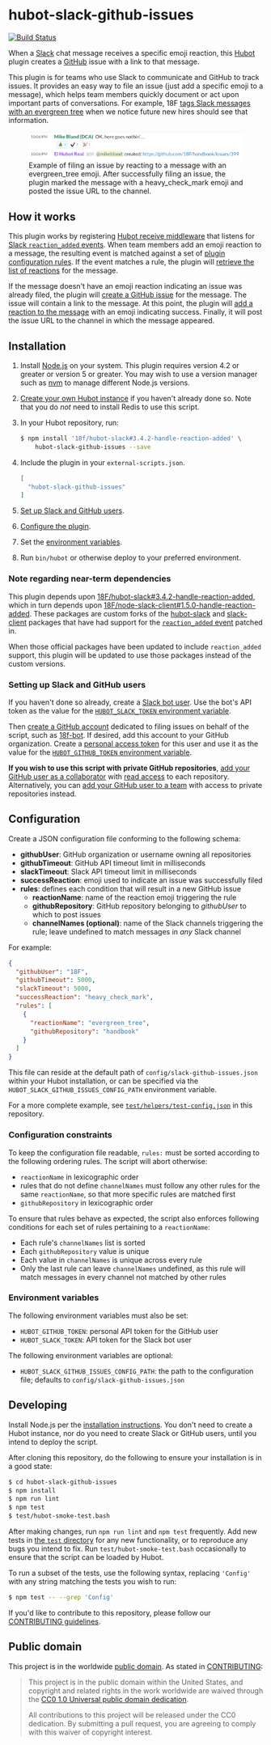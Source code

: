 # hubot-slack-github-issues

[![Build Status](https://travis-ci.org/18F/hubot-slack-github-issues.svg?branch=master)](https://travis-ci.org/18F/hubot-slack-github-issues)

When a [Slack](https://slack.com/) chat message receives a specific emoji reaction, this [Hubot](https://hubot.github.com/) plugin creates a [GitHub](https://github.com/) issue with a link to that message.

This plugin is for teams who use Slack to communicate and GitHub to track issues. It provides an easy way to file an issue (just add a specific emoji to a message), which helps team members quickly document or act upon important parts of conversations. For example, 18F [tags Slack messages with an evergreen tree](https://18f.gsa.gov/2015/12/08/using-emoji-for-knowledge-sharing/) when we notice future new hires should see that information.

<figure>
<img src='./example.png' alt='Usage example' /><br/>
<figcaption>Example of filing an issue by reacting to a message with an
evergreen_tree emoji. After successfully filing an issue, the plugin marked
the message with a heavy_check_mark emoji and posted the issue URL to the
channel.</figcaption>
</figure>

## How it works

This plugin works by registering [Hubot receive middleware](https://hubot.github.com/docs/scripting/#receive-middleware)
that listens for [Slack `reaction_added` events](https://api.slack.com/events/reaction_added).
When team members add an emoji reaction to a message, the resulting event is
matched against a set of [plugin configuration rules](#configuration).
If the event matches a rule, the plugin will [retrieve the list of
reactions](https://api.slack.com/methods/reactions.get) for the message.

If the message doesn't have an emoji reaction indicating an issue was already
filed, the plugin will [create a GitHub
issue](https://developer.github.com/v3/issues/#create-an-issue) for the
message. The issue will contain a link to the message. At this point, the
plugin will [add a reaction to the
message](https://api.slack.com/methods/reactions.add) with an emoji indicating
success. Finally, it will post the issue URL to the channel in which the
message appeared.

## Installation

1. Install [Node.js](https://nodejs.org/) on your system. This plugin requires
   version 4.2 or greater or version 5 or greater. You may wish to use a
   version manager such as [nvm](https://github.com/creationix/nvm) to manage
   different Node.js versions.

1. [Create your own Hubot instance](https://hubot.github.com/docs/) if you
   haven't already done so. Note that you do _not_ need to install Redis to
   use this script.

1. In your Hubot repository, run:
   ```bash
   $ npm install '18f/hubot-slack#3.4.2-handle-reaction-added' \
       hubot-slack-github-issues --save
   ```

1. Include the plugin in your `external-scripts.json`.
   ```json
   [
     "hubot-slack-github-issues"
   ]
   ```
1. [Set up Slack and GitHub users](#setting-up-slack-and-github-users).

1. [Configure the plugin](#configuration).

1. Set the [environment variables](#environment-variables).

1. Run `bin/hubot` or otherwise deploy to your preferred environment.

### Note regarding near-term dependencies

This plugin depends upon
[18F/hubot-slack#3.4.2-handle-reaction-added](https://github.com/18F/hubot-slack/tree/3.4.2-handle-reaction-added),
which in turn depends upon
[18F/node-slack-client#1.5.0-handle-reaction-added](https://github.com/18F/node-slack-client/tree/1.5.0-handle-reaction-added).
These packages are custom forks of the
[hubot-slack](https://www.npmjs.com/package/hubot-slack) and 
[slack-client](https://www.npmjs.com/package/slack-client) packages that have
had support for the [`reaction_added`
event](https://api.slack.com/events/reaction_added) patched in.

When those official packages have been updated to include `reaction_added`
support, this plugin will be updated to use those packages instead of the
custom versions.

### Setting up Slack and GitHub users

If you haven't done so already, create a [Slack bot
user](https://api.slack.com/bot-users). Use the bot's API token as the value
for the [`HUBOT_SLACK_TOKEN` environment variable](#environment-variables).

Then [create a GitHub
account](https://help.github.com/articles/signing-up-for-a-new-github-account/)
dedicated to filing issues on behalf of the script, such as
[18f-bot](https://github.com/18f-bot). If desired, add this account to your GitHub
organization. Create a [personal access
token](https://help.github.com/articles/creating-an-access-token-for-command-line-use/)
for this user and use it as the value for the [`HUBOT_GITHUB_TOKEN`
environment variable](#environment-variables).

**If you wish to use this script with private GitHub repositories**, [add your
GitHub user as a collaborator](https://help.github.com/articles/adding-outside-collaborators-to-repositories-in-your-organization/)
with [read access](https://help.github.com/articles/repository-permission-levels-for-an-organization/)
to each repository. Alternatively, you can [add your GitHub user to a
team](https://help.github.com/articles/adding-organization-members-to-a-team/)
with access to private repositories instead.

## Configuration

Create a JSON configuration file conforming to the following schema:

* **githubUser**: GitHub organization or username owning all repositories
* **githubTimeout**: GitHub API timeout limit in milliseconds
* **slackTimeout**: Slack API timeout limit in milliseconds
* **successReaction**: emoji used to indicate an issue was successfully filed
* **rules**: defines each condition that will result in a new GitHub issue
  * **reactionName**: name of the reaction emoji triggering the rule
  * **githubRepository**: GitHub repository belonging to *githubUser* to which
    to post issues
  * **channelNames (optional)**: name of the Slack channels triggering the
    rule; leave undefined to match messages in _any_ Slack channel

For example:

```json
{
  "githubUser": "18F",
  "githubTimeout": 5000,
  "slackTimeout": 5000,
  "successReaction": "heavy_check_mark",
  "rules": [
    {
      "reactionName": "evergreen_tree",
      "githubRepository": "handbook"
    }
  ]
}
```

This file can reside at the default path of `config/slack-github-issues.json`
within your Hubot installation, or can be specified via the
`HUBOT_SLACK_GITHUB_ISSUES_CONFIG_PATH` environment variable.

For a more complete example, see
[`test/helpers/test-config.json`](./test/helpers/test-config.json) in this
repository.

### Configuration constraints

To keep the configuration file readable, `rules:` must be sorted according to
the following ordering rules. The script will abort otherwise:

- `reactionName` in lexicographic order
- rules that do not define `channelNames` must follow any other rules for the
  same `reactionName`, so that more specific rules are matched first
- `githubRepository` in lexicographic order

To ensure that rules behave as expected, the script also enforces
following conditions for each set of rules pertaining to a `reactionName`:

- Each rule's `channelNames` list is sorted
- Each `githubRepository` value is unique
- Each value in `channelNames` is unique across every rule
- Only the last rule can leave `channelNames` undefined, as this rule will
  match messages in every channel not matched by other rules

### Environment variables

The following environment variables must also be set:

* `HUBOT_GITHUB_TOKEN`: personal API token for the GitHub user
* `HUBOT_SLACK_TOKEN`: API token for the Slack bot user

The following environment variables are optional:
* `HUBOT_SLACK_GITHUB_ISSUES_CONFIG_PATH`: the path to the configuration file;
  defaults to `config/slack-github-issues.json`

## Developing

Install Node.js per the [installation instructions](#installation). You don't
need to create a Hubot instance, nor do you need to create Slack or GitHub
users, until you intend to deploy the script.

After cloning this repository, do the following to ensure your installation is
in a good state:

```sh
$ cd hubot-slack-github-issues
$ npm install
$ npm run lint
$ npm test
$ test/hubot-smoke-test.bash
```

After making changes, run `npm run lint` and `npm test` frequently. Add new
tests in [the `test` directory](./test/) for any new functionality, or to
reproduce any bugs you intend to fix. Run `test/hubot-smoke-test.bash`
occasionally to ensure that the script can be loaded by Hubot.

To run a subset of the tests, use the following syntax, replacing `'Config'`
with any string matching the tests you wish to run:

```sh
$ npm test -- --grep 'Config'
```

If you'd like to contribute to this repository, please follow our
[CONTRIBUTING guidelines](./CONTRIBUTING.md).

## Public domain

This project is in the worldwide [public domain](LICENSE.md). As stated in
[CONTRIBUTING](CONTRIBUTING.md):

> This project is in the public domain within the United States, and copyright
> and related rights in the work worldwide are waived through the
> [CC0 1.0 Universal public domain dedication](https://creativecommons.org/publicdomain/zero/1.0/).
>
> All contributions to this project will be released under the CC0 dedication.
> By submitting a pull request, you are agreeing to comply with this waiver of
> copyright interest.
